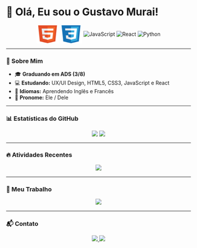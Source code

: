 # 👋 Olá, Eu sou o Gustavo Murai!

<div align="center">
  <img align="center" alt="HTML" height="50" width="60" src="https://raw.githubusercontent.com/devicons/devicon/master/icons/html5/html5-original.svg">
  <img align="center" alt="CSS" height="50" width="60" src="https://raw.githubusercontent.com/devicons/devicon/master/icons/css3/css3-original.svg">
  <img align="center" alt="JavaScript" height="50" width="50" src="https://github.com/gustavomurai/GustavoMurai/assets/140205418/18f47b67-ea8d-4481-8f25-ec496c7b700f">
  <img align="center" alt="React" height="50" width="50" src="https://github.com/gustavomurai/GustavoMurai/assets/140205418/c9da9afd-16da-4715-8614-5385aef99fdd">
  <img align="center" alt="Python" height="50" width="50" src="https://github.com/gustavomurai/GustavoMurai/assets/140205418/194e0a28-503f-419b-8644-8c9b5332efef">
</div>

---

### 📌 Sobre Mim

- 🎓 **Graduando em ADS (3/8)**
- 💻 **Estudando:** UX/UI Design, HTML5, CSS3, JavaScript e React
- 📖 **Idiomas:** Aprendendo Inglês e Francês
- 🖖 **Pronome:** Ele / Dele

---

### 📊 Estatísticas do GitHub

<div align="center">
  <img height="180em" src="https://github-readme-stats.vercel.app/api?username=gustavomurai&count_private=true&theme=github_dark&show_icons=true&cache_seconds=86400"/>
  <img height="180em" src="https://github-readme-stats.vercel.app/api/top-langs/?username=gustavomurai&layout=compact&theme=github_dark&cache_seconds=86400"/>
</div>

---

### 🔥 Atividades Recentes

<div align="center">
  <img src="https://github-readme-activity-graph.vercel.app/graph?username=gustavomurai&bg_color=0d1117&color=9ed5ff&line=e0f2ff&point=2372d9&area=true&hide_border=true&locale=pt-br"/>
</div>

---

### 📸 Meu Trabalho

<div align="center">
  <img src="https://github.com/gustavomurai/GustavoMurai/assets/140205418/c7be1295-cbb1-4f13-a570-96f1045231ad" width="820px" />
</div>

---

### 📬 Contato

<div align="center">
  <a href="https://www.linkedin.com/in/gustavo-cerqueira-murai-52a815223" target="_blank">
    <img src="https://img.shields.io/badge/-LinkedIn-%230077B5?style=for-the-badge&logo=linkedin&logoColor=white">
  </a>
  <a href="mailto:muraigustavo@gmail.com">
    <img src="https://img.shields.io/badge/-Gmail-%23333?style=for-the-badge&logo=gmail&logoColor=white">
  </a>
</div>
